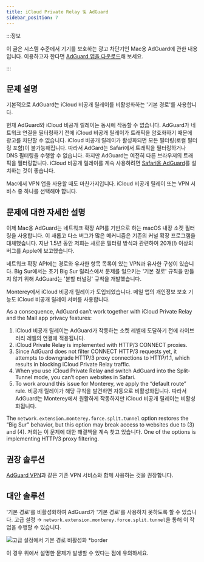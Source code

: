 ```yaml
---
title: iCloud Private Relay 및 AdGuard
sidebar_position: 7
---
```


:::정보

이 글은 시스템 수준에서 기기를 보호하는 광고 차단기인 Mac용 AdGuard에 관한 내용입니다. 이용하고자 한다면 [AdGuard 앱을 다운로드](https://agrd.io/download-kb-adblock)해 보세요.

:::

## 문제 설명

기본적으로 AdGuard는 iCloud 비공개 릴레이를 비활성화하는 '기본 경로'를 사용합니다.

현재 AdGuard와 iCloud 비공개 릴레이는 동시에 작동할 수 없습니다. AdGuard가 네트워크 연결을 필터링하기 전에 iCloud 비공개 릴레이가 트래픽을 암호화하기 때문에 광고를 차단할 수 없습니다. iCloud 비공개 릴레이가 활성화되면 모든 필터링(로컬 필터링 포함)이 불가능해집니다. 따라서 AdGard는 Safari에서 트래픽을 필터링하거나 DNS 필터링을 수행할 수 없습니다. 하지만 AdGuard는 여전히 다른 브라우저의 트래픽을 필터링합니다. iCloud 비공개 릴레이를 계속 사용하려면 [Safari용 AdGuard](https://adguard.com/adguard-safari/overview.html)를 설치하는 것이 좋습니다.

Mac에서 VPN 앱을 사용할 때도 마찬가지입니다. iCloud 비공개 릴레이 또는 VPN 서비스 중 하나를 선택해야 합니다.

## 문제에 대한 자세한 설명

이제 Mac용 AdGuard는 네트워크 확장 API를 기반으로 하는 macOS 내장 소켓 필터링을 사용합니다. 이 새롭고 다소 버그가 많은 메커니즘은 기존의 커널 확장 프로그램을 대체했습니다. 지난 1.5년 동안 저희는 새로운 필터링 방식과 관련하여 20개(!) 이상의 버그를 Apple에 보고했습니다.

네트워크 확장 API에는 경로와 유사한 항목 목록이 있는 VPN과 유사한 구성이 있습니다. Big Sur에서는 초기 Big Sur 릴리스에서 문제를 일으키는 '기본 경로' 규칙을 만들지 않기 위해 AdGuard는 '분할 터널링' 규칙을 개발했습니다.

Monterey에서 iCloud 비공개 릴레이가 도입되었습니다. 메일 앱의 개인정보 보호 기능도 iCloud 비공개 릴레이 서버를 사용합니다.

As a consequence, AdGuard can’t work together with iCloud Private Relay and the Mail app privacy features:

1. iCloud 비공개 릴레이는 AdGuard가 작동하는 소켓 레벨에 도달하기 전에 라이브러리 레벨의 연결에 적용됩니다.
2. iCloud Private Relay is implemented with HTTP/3 CONNECT proxies.
3. Since AdGuard does not filter CONNECT HTTP/3 requests yet, it attempts to downgrade HTTP/3 proxy connections to HTTP/1.1, which results in blocking iCloud Private Relay traffic.
4. When you use iCloud Private Relay and switch AdGuard into the Split-Tunnel mode, you can’t open websites in Safari.
5. To work around this issue for Monterey, we apply the “default route” rule. 비공개 릴레이가 해당 규칙을 발견하면 자동으로 비활성화됩니다. 따라서 AdGuard는 Monterey에서 원활하게 작동하지만 iCloud 비공개 릴레이는 비활성화됩니다.

The `network.extension.monterey.force.split.tunnel` option restores the “Big Sur” behavior, but this option may break access to websites due to (3) and (4). 저희는 이 문제에 대한 해결책을 계속 찾고 있습니다. One of the options is implementing HTTP/3 proxy filtering.

## 권장 솔루션

[AdGuard VPN](https://adguard-vpn.com/)과 같은 기존 VPN 서비스와 함께 사용하는 것을 권장합니다.

## 대안 솔루션

'기본 경로'를 비활성화하여 AdGuard가 '기본 경로'를 사용하지 못하도록 할 수 있습니다. 고급 설정 → `network.extension.monterey.force.split.tunnel`을 통해 이 작업을 수행할 수 있습니다.

![고급 설정에서 기본 경로 비활성화 *border](https://cdn.adtidy.org/content/kb/ad_blocker/mac/mac_adguard_advanced_settings.jpg)

이 경우 위에서 설명한 문제가 발생할 수 있다는 점에 유의하세요.
